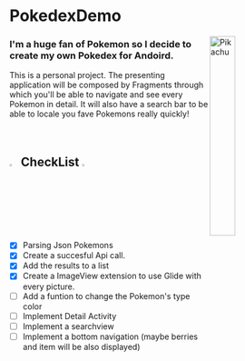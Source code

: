 # PokedexDemo

<img width="30%" align="right" alt="Pikachu" src="https://c.tenor.com/CLOdDxwfe4cAAAAC/fish-flopping.gif"/>

### I'm a huge fan of Pokemon so I decide to create my own Pokedex for Andoird.

This is a personal project. The presenting application will be composed by Fragments
through which you'll be able to navigate and see every Pokemon in detail.
It will also have a search bar to be able to locale you fave Pokemons really quickly!
</br>
</br>
</br>

## <img width="3%"  alt="Pikachu" src="https://66.media.tumblr.com/f4918498af34c8764de970a2ca76795b/tumblr_mvzj2elEQA1rfjowdo1_500.gif"/> CheckList <img width="3%"  alt="Pikachu" src="https://66.media.tumblr.com/f4918498af34c8764de970a2ca76795b/tumblr_mvzj2elEQA1rfjowdo1_500.gif"/>

- [x] Parsing Json Pokemons
- [x] Create a succesful Api call.
- [x] Add the results to a list
- [x] Create a ImageView extension to use Glide with every picture.
- [ ] Add a funtion to change the Pokemon's type color
- [ ] Implement Detail Activity
- [ ] Implement a searchview
- [ ] Implement a bottom navigation (maybe berries and item will be also displayed)
